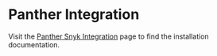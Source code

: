 # Panther Integration

Visit the [Panther Snyk Integration](https://docs.panther.com/data-onboarding/supported-logs/snyk-logs) page to find the installation documentation.
